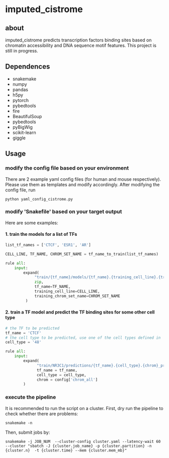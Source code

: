 # imputed_cistrome
## about
imputed_cistrome predicts transcription factors binding sites based on chromatin accessibility and DNA sequence motif features. This project is still in progress.
## Dependences
* snakemake
* numpy
* pandas
* h5py
* pytorch
* pybedtools
* fire
* BeautifulSoup
* pybedtools
* pyBigWig
* scikit-learn
* giggle
## Usage
### modify the config file based on your environment
There are 2 example yaml config files (for human and mouse respectively). Please use them as templates and modify accordingly. After modifying the config file, run
```shell
python yaml_config_cistrome.py
```
### modify 'Snakefile' based on your target output
Here are some examples:
#### 1. train the models for a list of TFs
```python
list_tf_names = ['CTCF', 'ESR1', 'AR']

CELL_LINE, TF_NAME, CHROM_SET_NAME = tf_name_to_train(list_tf_names)

rule all:
    input:
        expand(
             "train/{tf_name}/models/{tf_name}.{training_cell_line}.{training_chrom_set_name}_model.pkl",
             zip,
             tf_name=TF_NAME,
             training_cell_line=CELL_LINE,
             training_chrom_set_name=CHROM_SET_NAME
         )
```
#### 2. train a TF model and predict the TF binding sites for some other cell type
```python
# the TF to be predicted
tf_name = 'CTCF'
# the cell type to be predicted, use one of the cell types defined in 'cell_types' variable in the yaml config file
cell_type = '48'

rule all:
    input:
        expand(
              "train/NR3C1/predictions/{tf_name}.{cell_type}.{chrom}_preds.h5",
              tf_name = tf_name,
              cell_type = cell_type,
              chrom = config['chrom_all']
        )
```
### execute the pipeline
It is recommended to run the script on a cluster.
First, dry run the pipeline to check whether there are problems:
```shell
snakemake -n
```
Then, submit jobs by:
```shell
snakemake -j JOB_NUM  --cluster-config cluster.yaml --latency-wait 60 --cluster "sbatch -J {cluster.job_name} -p {cluster.partition} -n {cluster.n}  -t {cluster.time} --mem {cluster.mem_mb}"
```
